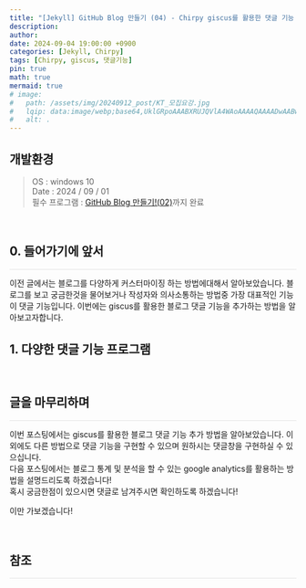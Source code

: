 ```yaml
---
title: "[Jekyll] GitHub Blog 만들기 (04) - Chirpy giscus를 활용한 댓글 기능 추가 // 작성중"
description: 
author:
date: 2024-09-04 19:00:00 +0900
categories: [Jekyll, Chirpy]
tags: [Chirpy, giscus, 댓글기능]
pin: true
math: true
mermaid: true
# image:
#   path: /assets/img/20240912_post/KT_모집요강.jpg
#   lqip: data:image/webp;base64,UklGRpoAAABXRUJQVlA4WAoAAAAQAAAADwAABwAAQUxQSDIAAAARL0AmbZurmr57yyIiqE8oiG0bejIYEQTgqiDA9vqnsUSI6H+oAERp2HZ65qP/VIAWAFZQOCBCAAAA8AEAnQEqEAAIAAVAfCWkAALp8sF8rgRgAP7o9FDvMCkMde9PK7euH5M1m6VWoDXf2FkP3BqV0ZYbO6NA/VFIAAAA
#   alt: .
---
```


## **개발환경**
>OS : windows 10 <br/>
Date : 2024 / 09 / 01 <br/>
필수 프로그램 : [GitHub Blog 만들기!(02)](https://lucky-seoyounghyun.github.io/posts/Jekyll-GitHub-Blog-%EB%A7%8C%EB%93%A4%EA%B8%B0-(02)-Chirpy-%EC%A0%81%EC%9A%A9/)까지 완료

<br/>

## **0. 들어가기에 앞서**
<hr style="height: 0.5px; background-color: rgba(0, 0, 0, .1); border: none;" />
이전 글에서는 블로그를 다양하게 커스터마이징 하는 방법에대해서 알아보았습니다.  
블로그를 보고 궁금한것을 물어보거나 작성자와 의사소통하는 방법중 가장 대표적인 기능이 댓글 기능입니다.  
이번에는 giscus를 활용한 블로그 댓글 기능을 추가하는 방법을 알아보고자합니다.

<br/>

## **1. 다양한 댓글 기능 프로그램**

<br/>

## **글을 마무리하며**

<hr style="height: 0.5px; background-color: rgba(0, 0, 0, .1); border: none;" />

이번 포스팅에서는 giscus를 활용한 블로그 댓글 기능 추가 방법을 알아보았습니다.
이 외에도 다른 방법으로 댓글 기능을 구현할 수 있으며 원하시는 댓글창을 구현하실 수 있으십니다.  
다음 포스팅에서는 블로그 통계 및 분석을 할 수 있는 google analytics를 활용하는 방법을 설명드리도록 하겠습니다!  
혹시 궁금한점이 있으시면 댓글로 남겨주시면 확인하도록 하겠습니다!

이만 가보겠습니다!

<br/>

## **참조**
<hr style="height: 0.5px; background-color: rgba(0, 0, 0, .1); border: none;" />